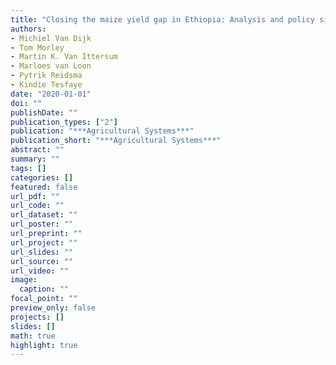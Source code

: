 ```yaml
---
title: "Closing the maize yield gap in Ethiopia: Analysis and policy simulation"
authors: 
- Michiel Van Dijk
- Tom Morley
- Martin K. Van Ittersum
- Marloes van Loon
- Pytrik Reidsma
- Kindie Tesfaye
date: "2020-01-01"
doi: ""
publishDate: ""
publication_types: ["2"]
publication: "***Agricultural Systems***"
publication_short: "***Agricultural Systems***"
abstract: ""
summary: ""
tags: []
categories: []
featured: false
url_pdf: ""
url_code: ""
url_dataset: ""
url_poster: ""
url_preprint: ""
url_project: ""
url_slides: ""
url_source: ""
url_video: ""
image: 
  caption: ""
focal_point: ""
preview_only: false
projects: []
slides: []
math: true
highlight: true
---
```

